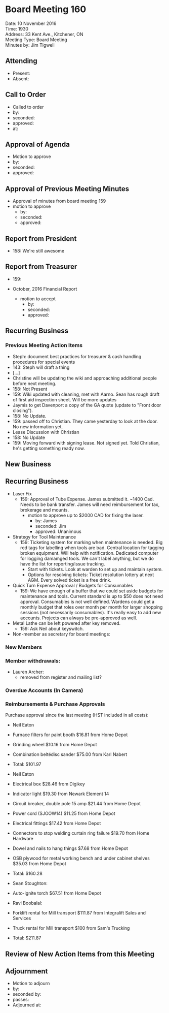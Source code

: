 # Board Meeting 160

Date: 10 November 2016  
Time: 1930  
Address: 33 Kent Ave., Kitchener, ON  
Meeting Type: Board Meeting  
Minutes by: Jim Tigwell

## Attending
* Present:
* Absent:

## Call to Order
* Called to order
 * by:
 * seconded:
 * approved:
 * at:

## Approval of Agenda
* Motion to approve
 * by:
 * seconded:
 * approved:

## Approval of Previous Meeting Minutes  

* Approval of minutes from board meeting 159
 * motion to approve
     * by:
     * seconded:
     * approved:

## Report from President
 * 158: We're still awesome

## Report from Treasurer
 * 159:

* October, 2016 Financial Report
  * motion to accept
     * by:
     * seconded:
     * approved:

## Recurring Business

### Previous Meeting Action Items
* Steph: document best practices for treasurer & cash handling procedures for special events
 * 143: Steph will draft a thing
 * [...]
* Christine will be updating the wiki and approaching additional people before next meeting.
 * 158: Not Present
 * 159: Wiki updated with cleaning, met with Aarno. Sean has rough draft of first aid inspection sheet. Will be more updates
* Jaymis to get Davenport a copy of the GA quote (update to "Front door closing").
 * 158: No Update.
 * 159: passed off to Christian. They came yesterday to look at the door. No new information yet.
* Lease Discussion with Christian
 * 158: No Update
 * 159: Moving forward with signing lease. Not signed yet. Told Christian, he's getting something ready now.

## New Business


## Recurring Business

 * Laser Fix
    * 159: Approval of Tube Expense. James submitted it. ~1400 Cad. Needs to be bank transfer. James will need reimbursement for tax, brokerage and mounts.
      * motion to approve up to $2000 CAD for fixing the laser.
        * by: James
        * seconded: Jim  
        * approved: Unanimous
  * Strategy for Tool Maintenance
    * 159: Ticketing system for marking when maintenance is needed. Big red tags for labelling when tools are bad. Central location for tagging broken equipment. Will help with notification. Dedicated computer for logging damamged tools. We can't label anything, but we do have the list for reporting/issue tracking.
      * Start with tickets. Look at warden to set up and maintain system.
      * Options for resolving tickets: Ticket resolution lottery at next AGM. Every solved ticket is a free drink.
  * Quick Turn Expense Approval / Budgets for Consumables
    * 159: We have enough of a buffer that we could set aside budgets for maintenance and tools. Current standard is up to $50 does not need approval. Consumables is not well defined. Wardens could get a monthly budget that roles over month per month for larger shopping sessions (not necessarily consumables). It's really easy to add new accounts. Projects can always be pre-approved as well.
  * Metal Lathe can be left powered after key removed.
    * 159: Ask Neil about keyswitch.
  * Non-member as secretary for board meetings:


### New Members


### Member withdrawals:
  * Lauren Archer:
    * removed from register and mailing list?


### Overdue Accounts (In Camera)

### Reimbursements & Purchase Approvals
Purchase approval since the last meeting (HST included in all costs):
 * Neil Eaton
  * Furnace filters for paint booth $16.81 from Home Depot
  * Grinding wheel $10.16 from Home Depot
  * Combination beltédisc sander $75.00 from Karl Nabert
  * Total: $101.97
 
 * Neil Eaton
  * Electrical box $28.46 from Digikey
  * Indicator light $19.30 from Newark Element 14
  * Circuit breaker, double pole 15 amp $21.44 from Home Depot
  * Power cord (SJOOW14) $11.25 from Home Depot
  * Electrical fittings $17.42 from Home Depot
  * Connectors to stop welding curtain ring failure $19.70 from Home Hardware
  * Dowel and nails to hang things $7.68 from Home Depot
  * OSB plywood for metal working bench and under cabinet shelves $35.03 from Home Depot
  * Total: $160.28


 * Sean Stoughton:
  * Auto-ignite torch $67.51 from Home Depot

 * Ravi Boobalal:
  * Forklift rental for Mill transport $111.87 from Integralift Sales and Services
  * Truck rental for Mill transport $100 from Sam's Trucking
  * Total: $211.87



## Review of New Action Items from this Meeting

## Adjournment
* Motion to adjourn
 * by:
 * seconded by:
 * passes:
* Adjourned at:
